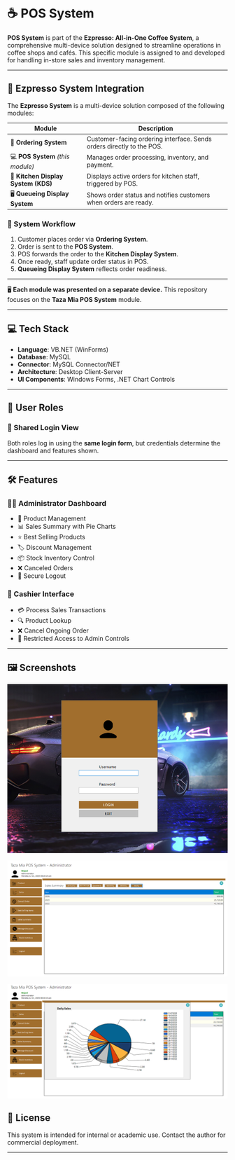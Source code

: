 # ☕ POS System

**POS System** is part of the **Ezpresso: All-in-One Coffee System**, a comprehensive multi-device solution designed to streamline operations in coffee shops and cafés. This specific module is assigned to and developed for handling in-store sales and inventory management.

---

## 📡 Ezpresso System Integration

The **Ezpresso System** is a multi-device solution composed of the following modules:

| Module | Description |
|--------|-------------|
| 📱 **Ordering System** | Customer-facing ordering interface. Sends orders directly to the POS. |
| 💻 **POS System** *(this module)* | Manages order processing, inventory, and payment. |
| 🍳 **Kitchen Display System (KDS)** | Displays active orders for kitchen staff, triggered by POS. |
| 🖥️ **Queueing Display System** | Shows order status and notifies customers when orders are ready. |

### 🔄 System Workflow

1. Customer places order via **Ordering System**.
2. Order is sent to the **POS System**.
3. POS forwards the order to the **Kitchen Display System**.
4. Once ready, staff update order status in POS.
5. **Queueing Display System** reflects order readiness.

---
  

🖥️ **Each module was presented on a separate device.** This repository focuses on the **Taza Mia POS System** module.

---


## 💻 Tech Stack

- **Language**: VB.NET (WinForms)
- **Database**: MySQL
- **Connector**: MySQL Connector/NET
- **Architecture**: Desktop Client-Server
- **UI Components**: Windows Forms, .NET Chart Controls

---

## 👥 User Roles

### 🔐 Shared Login View

Both roles log in using the **same login form**, but credentials determine the dashboard and features shown.

---

## 🛠️ Features

### 🧑‍💼 Administrator Dashboard

- 🛒 Product Management
- 📊 Sales Summary with Pie Charts
- ⭐ Best Selling Products
- 🏷️ Discount Management
- 📦 Stock Inventory Control
- ❌ Canceled Orders
- 🔐 Secure Logout

### 💼 Cashier Interface

- 💳 Process Sales Transactions
- 🔍 Product Lookup
- ❌ Cancel Ongoing Order
- 🔐 Restricted Access to Admin Controls

---

## 🖼️ Screenshots
![POS Screenshot](https://github.com/tyermercado/POSCapstone/blob/master/tm_login.png)

![POS Screenshot](https://github.com/tyermercado/POSCapstone/blob/master/tm1.png)

![POS Screenshot](https://github.com/tyermercado/POSCapstone/blob/master/tm2.png)


## 📜 License

This system is intended for internal or academic use. Contact the author for commercial deployment.

---


